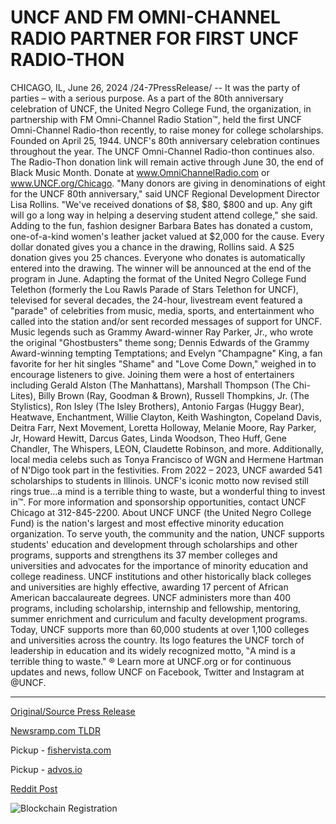# UNCF AND FM OMNI-CHANNEL RADIO PARTNER FOR FIRST UNCF RADIO-THON

CHICAGO, IL, June 26, 2024 /24-7PressRelease/ -- It was the party of parties – with a serious purpose. As a part of the 80th anniversary celebration of UNCF, the United Negro College Fund, the organization, in partnership with FM Omni-Channel Radio Station™, held the first UNCF Omni-Channel Radio-thon recently, to raise money for college scholarships. Founded on April 25, 1944. UNCF's 80th anniversary celebration continues throughout the year.  The UNCF Omni-Channel Radio-thon continues also. The Radio-Thon donation link will remain active through June 30, the end of Black Music Month. Donate at www.OmniChannelRadio.com or www.UNCF.org/Chicago.  "Many donors are giving in denominations of eight for the UNCF 80th anniversary," said UNCF Regional Development Director Lisa Rollins. "We've received donations of $8, $80, $800 and up. Any gift will go a long way in helping a deserving student attend college," she said.  Adding to the fun, fashion designer Barbara Bates has donated a custom, one-of-a-kind women's leather jacket valued at $2,000 for the cause. Every dollar donated gives you a chance in the drawing, Rollins said. A $25 donation gives you 25 chances. Everyone who donates is automatically entered into the drawing. The winner will be announced at the end of the program in June.  Adapting the format of the United Negro College Fund Telethon (formerly the Lou Rawls Parade of Stars Telethon for UNCF), televised for several decades, the 24-hour, livestream event featured a "parade" of celebrities from music, media, sports, and entertainment who called into the station and/or sent recorded messages of support for UNCF.  Music legends such as Grammy Award-winner Ray Parker, Jr., who wrote the original "Ghostbusters" theme song; Dennis Edwards of the Grammy Award-winning tempting Temptations; and Evelyn "Champagne" King, a fan favorite for her hit singles "Shame" and "Love Come Down," weighed in to encourage listeners to give.   Joining them were a host of entertainers including Gerald Alston (The Manhattans), Marshall Thompson (The Chi-Lites), Billy Brown (Ray, Goodman & Brown), Russell Thompkins, Jr. (The Stylistics), Ron Isley (The Isley Brothers), Antonio Fargas (Huggy Bear), Heatwave, Enchantment, Willie Clayton, Keith Washington, Copeland Davis, Deitra Farr, Next Movement, Loretta Holloway, Melanie Moore, Ray Parker, Jr, Howard Hewitt, Darcus Gates, Linda Woodson, Theo Huff, Gene Chandler, The Whispers, LEON, Claudette Robinson, and more.  Additionally, local media celebs such as Tonya Francisco of WGN and Hermene Hartman of N'Digo took part in the festivities.   From 2022 – 2023, UNCF awarded 541 scholarships to students in Illinois. UNCF's iconic motto now revised still rings true…a mind is a terrible thing to waste, but a wonderful thing to invest in™. For more information and sponsorship opportunities, contact UNCF Chicago at 312-845-2200.  About UNCF  UNCF (the United Negro College Fund) is the nation's largest and most effective minority education organization. To serve youth, the community and the nation, UNCF supports students' education and development through scholarships and other programs, supports and strengthens its 37 member colleges and universities and advocates for the importance of minority education and college readiness.   UNCF institutions and other historically black colleges and universities are highly effective, awarding 17 percent of African American baccalaureate degrees. UNCF administers more than 400 programs, including scholarship, internship and fellowship, mentoring, summer enrichment and curriculum and faculty development programs.   Today, UNCF supports more than 60,000 students at over 1,100 colleges and universities across the country. Its logo features the UNCF torch of leadership in education and its widely recognized motto, ‟A mind is a terrible thing to waste." ® Learn more at UNCF.org or for continuous updates and news, follow UNCF on Facebook, Twitter and Instagram at @UNCF. 

---

[Original/Source Press Release](https://www.24-7pressrelease.com/press-release/512019/uncf-and-fm-omni-channel-radio-partner-for-first-uncf-radio-thon)
                    

[Newsramp.com TLDR](https://newsramp.com/curated-news/uncf-celebrates-80th-anniversary-with-omni-channel-radio-thon/5cc2d7656c53cdc18ae9a3abec9fe67a) 


Pickup - [fishervista.com](https://fishervista.com/en/uncf-and-fm-omni-channel-radio-partner-for-first-uncf-radio-thon/20244484)

Pickup - [advos.io](https://advos.io/en/uncf-and-fm-omni-channel-radio-host-first-radio-thon-to-fund-scholarships/20244484)
 



[Reddit Post](https://www.reddit.com/r/eventNews/comments/1doslxv/uncf_celebrates_80th_anniversary_with_omnichannel/) 



![Blockchain Registration](https://cdn.newsramp.app/24-7PressRelease/qrcode/246/26/knobz9Cv.webp)